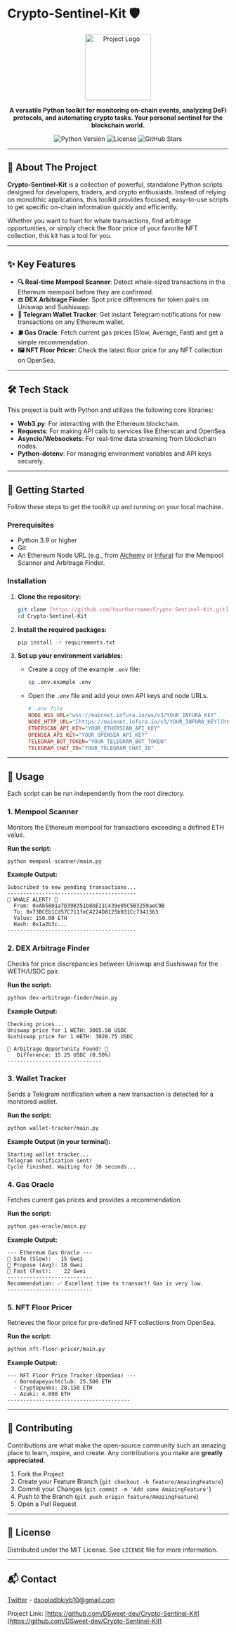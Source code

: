 #  Crypto-Sentinel-Kit 🛡️

<div align="center">
  <img src="https://path.to/your/simple/logo.png" alt="Project Logo" width="150"/>
</div>

<p align="center">
  <strong>A versatile Python toolkit for monitoring on-chain events, analyzing DeFi protocols, and automating crypto tasks. Your personal sentinel for the blockchain world.</strong>
</p>

<p align="center">
    <img src="https://img.shields.io/badge/Python-3.9%2B-blue?logo=python" alt="Python Version">
    <img src="https://img.shields.io/badge/License-MIT-green.svg" alt="License">
    <img src="https://img.shields.io/github/stars/DSweet-dev/Crypto-Sentinel-Kit?style=social" alt="GitHub Stars">
</p>

---

## 🌟 About The Project

**Crypto-Sentinel-Kit** is a collection of powerful, standalone Python scripts designed for developers, traders, and crypto enthusiasts. Instead of relying on monolithic applications, this toolkit provides focused, easy-to-use scripts to get specific on-chain information quickly and efficiently.

Whether you want to hunt for whale transactions, find arbitrage opportunities, or simply check the floor price of your favorite NFT collection, this kit has a tool for you.

---

## ✨ Key Features

* **🔍 Real-time Mempool Scanner**: Detect whale-sized transactions in the Ethereum mempool before they are confirmed.
* **⚖️ DEX Arbitrage Finder**: Spot price differences for token pairs on Uniswap and Sushiswap.
* **🔔 Telegram Wallet Tracker**: Get instant Telegram notifications for new transactions on any Ethereum wallet.
* **⛽ Gas Oracle**: Fetch current gas prices (Slow, Average, Fast) and get a simple recommendation.
* **🖼️ NFT Floor Pricer**: Check the latest floor price for any NFT collection on OpenSea.

---

## 🛠️ Tech Stack

This project is built with Python and utilizes the following core libraries:

* **Web3.py**: For interacting with the Ethereum blockchain.
* **Requests**: For making API calls to services like Etherscan and OpenSea.
* **Asyncio/Websockets**: For real-time data streaming from blockchain nodes.
* **Python-dotenv**: For managing environment variables and API keys securely.

---

## 🚀 Getting Started

Follow these steps to get the toolkit up and running on your local machine.

### Prerequisites

* Python 3.9 or higher
* Git
* An Ethereum Node URL (e.g., from [Alchemy](https://www.alchemy.com/) or [Infura](https://www.infura.io/)) for the Mempool Scanner and Arbitrage Finder.

### Installation

1.  **Clone the repository:**
    ```sh
    git clone [https://github.com/YourUsername/Crypto-Sentinel-Kit.git](https://github.com/YourUsername/Crypto-Sentinel-Kit.git)
    cd Crypto-Sentinel-Kit
    ```

2.  **Install the required packages:**
    ```sh
    pip install -r requirements.txt
    ```

3.  **Set up your environment variables:**
    * Create a copy of the example `.env` file:
        ```sh
        cp .env.example .env
        ```
    * Open the `.env` file and add your own API keys and node URLs.
        ```ini
        # .env file
        NODE_WSS_URL="wss://mainnet.infura.io/ws/v3/YOUR_INFURA_KEY"
        NODE_HTTP_URL="[https://mainnet.infura.io/v3/YOUR_INFURA_KEY](https://mainnet.infura.io/v3/YOUR_INFURA_KEY)"
        ETHERSCAN_API_KEY="YOUR_ETHERSCAN_API_KEY"
        OPENSEA_API_KEY="YOUR_OPENSEA_API_KEY"
        TELEGRAM_BOT_TOKEN="YOUR_TELEGRAM_BOT_TOKEN"
        TELEGRAM_CHAT_ID="YOUR_TELEGRAM_CHAT_ID"
        ```

---

## 📖 Usage

Each script can be run independently from the root directory.

### 1. Mempool Scanner

Monitors the Ethereum mempool for transactions exceeding a defined ETH value.

**Run the script:**
```sh
python mempool-scanner/main.py
```

**Example Output:**
```
Subscribed to new pending transactions...
-----------------------------------------
🐋 WHALE ALERT! 🐋
  From: 0xAb5801a7D398351b8bE11C439e05C5B3259aeC9B
  To: 0x73BCEb1Cd57C711feC4224D8125b931Cc7341363
  Value: 150.00 ETH
  Hash: 0x1a2b3c...
-----------------------------------------
```

### 2. DEX Arbitrage Finder

Checks for price discrepancies between Uniswap and Sushiswap for the WETH/USDC pair.

**Run the script:**
```sh
python dex-arbitrage-finder/main.py
```

**Example Output:**
```
Checking prices...
Uniswap price for 1 WETH: 3005.50 USDC
Sushiswap price for 1 WETH: 3020.75 USDC

🚨 Arbitrage Opportunity Found! 🚨
   Difference: 15.25 USDC (0.50%)
------------------------------
```

### 3. Wallet Tracker

Sends a Telegram notification when a new transaction is detected for a monitored wallet.

**Run the script:**
```sh
python wallet-tracker/main.py
```

**Example Output (in your terminal):**
```
Starting wallet tracker...
Telegram notification sent!
Cycle finished. Waiting for 30 seconds...
```

### 4. Gas Oracle

Fetches current gas prices and provides a recommendation.

**Run the script:**
```sh
python gas-oracle/main.py
```

**Example Output:**
```
--- Ethereum Gas Oracle ---
🐢 Safe (Slow):   15 Gwei
🚶 Propose (Avg): 18 Gwei
🚀 Fast (Fast):    22 Gwei
---------------------------
Recommendation: ✅ Excellent time to transact! Gas is very low.
---------------------------
```

### 5. NFT Floor Pricer

Retrieves the floor price for pre-defined NFT collections from OpenSea.

**Run the script:**
```sh
python nft-floor-pricer/main.py
```

**Example Output:**
```
--- NFT Floor Price Tracker (OpenSea) ---
  - Boredapeyachtclub: 25.500 ETH
  - Cryptopunks: 28.150 ETH
  - Azuki: 4.890 ETH
---------------------------------------
```

---

## 🤝 Contributing

Contributions are what make the open-source community such an amazing place to learn, inspire, and create. Any contributions you make are **greatly appreciated**.

1.  Fork the Project
2.  Create your Feature Branch (`git checkout -b feature/AmazingFeature`)
3.  Commit your Changes (`git commit -m 'Add some AmazingFeature'`)
4.  Push to the Branch (`git push origin feature/AmazingFeature`)
5.  Open a Pull Request

---

## 📜 License

Distributed under the MIT License. See `LICENSE` file for more information.

---

## 📬 Contact

[Twitter](https://x.com/McSladkyi) - dsoolodbkiyb10@gmail.com

Project Link: [https://github.com/DSweet-dev/Crypto-Sentinel-Kit](https://github.com/DSweet-dev/Crypto-Sentinel-Kit)
